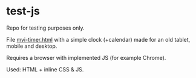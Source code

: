 # test-js

Repo for testing purposes only.

File [mvi-timer.html](https://macbeebas.github.io/test-js/mvi-timer.html) with a simple clock (+calendar) made for an old tablet, mobile and desktop. 

Requires a browser with implemented JS (for example Chrome).

Used: HTML + inline CSS & JS.
